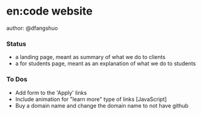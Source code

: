 # en:code website
author: @dfangshuo

### Status
- a landing page, meant as summary of what we do to clients
- a for students page, meant as an explanation of what we do to students

### To Dos
- Add form to the 'Apply' links
- Include animation for "learn more" type of links [JavaScript]
- Buy a domain name and change the domain name to not have github
